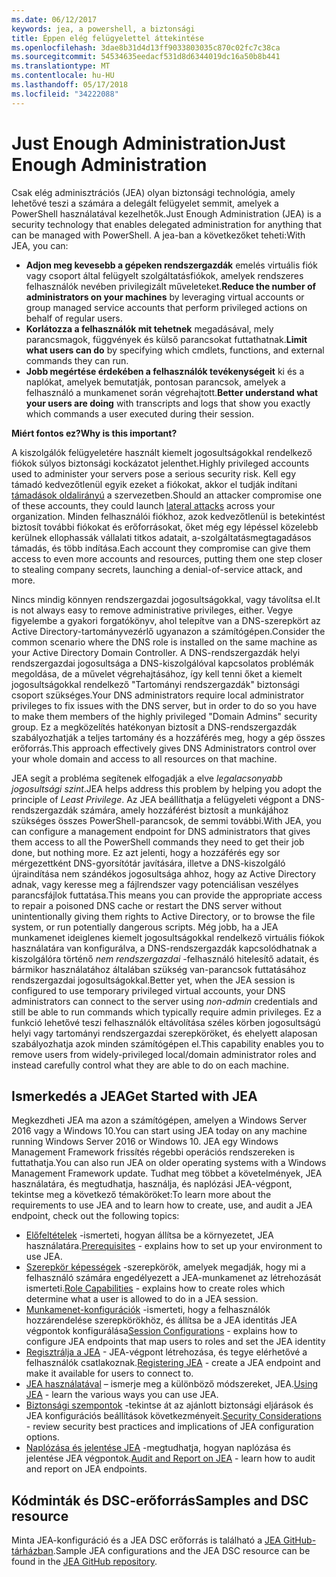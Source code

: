 ```yaml
---
ms.date: 06/12/2017
keywords: jea, a powershell, a biztonsági
title: Éppen elég felügyelettel áttekintése
ms.openlocfilehash: 3dae8b31d4d13ff9033803035c870c02fc7c38ca
ms.sourcegitcommit: 54534635eedacf531d8d6344019dc16a50b8b441
ms.translationtype: MT
ms.contentlocale: hu-HU
ms.lasthandoff: 05/17/2018
ms.locfileid: "34222088"
---
```

# <a name="just-enough-administration"></a><span data-ttu-id="a3ea2-103">Just Enough Administration</span><span class="sxs-lookup"><span data-stu-id="a3ea2-103">Just Enough Administration</span></span>

<span data-ttu-id="a3ea2-104">Csak elég adminisztrációs (JEA) olyan biztonsági technológia, amely lehetővé teszi a számára a delegált felügyelet semmit, amelyek a PowerShell használatával kezelhetők.</span><span class="sxs-lookup"><span data-stu-id="a3ea2-104">Just Enough Administration (JEA) is a security technology that enables delegated administration for anything that can be managed with PowerShell.</span></span>
<span data-ttu-id="a3ea2-105">A jea-ban a következőket teheti:</span><span class="sxs-lookup"><span data-stu-id="a3ea2-105">With JEA, you can:</span></span>

- <span data-ttu-id="a3ea2-106">**Adjon meg kevesebb a gépeken rendszergazdák** emelés virtuális fiók vagy csoport által felügyelt szolgáltatásfiókok, amelyek rendszeres felhasználók nevében privilegizált műveleteket.</span><span class="sxs-lookup"><span data-stu-id="a3ea2-106">**Reduce the number of administrators on your machines** by leveraging virtual accounts or group managed service accounts that perform privileged actions on behalf of regular users.</span></span>
- <span data-ttu-id="a3ea2-107">**Korlátozza a felhasználók mit tehetnek** megadásával, mely parancsmagok, függvények és külső parancsokat futtathatnak.</span><span class="sxs-lookup"><span data-stu-id="a3ea2-107">**Limit what users can do** by specifying which cmdlets, functions, and external commands they can run.</span></span>
- <span data-ttu-id="a3ea2-108">**Jobb megértése érdekében a felhasználók tevékenységeit** ki és a naplókat, amelyek bemutatják, pontosan parancsok, amelyek a felhasználó a munkamenet során végrehajtott.</span><span class="sxs-lookup"><span data-stu-id="a3ea2-108">**Better understand what your users are doing** with transcripts and logs that show you exactly which commands a user executed during their session.</span></span>

<span data-ttu-id="a3ea2-109">**Miért fontos ez?**</span><span class="sxs-lookup"><span data-stu-id="a3ea2-109">**Why is this important?**</span></span>

<span data-ttu-id="a3ea2-110">A kiszolgálók felügyeletére használt kiemelt jogosultságokkal rendelkező fiókok súlyos biztonsági kockázatot jelenthet.</span><span class="sxs-lookup"><span data-stu-id="a3ea2-110">Highly privileged accounts used to administer your servers pose a serious security risk.</span></span>
<span data-ttu-id="a3ea2-111">Kell egy támadó kedvezőtlenül egyik ezeket a fiókokat, akkor el tudják indítani [támadások oldalirányú](http://aka.ms/pth) a szervezetben.</span><span class="sxs-lookup"><span data-stu-id="a3ea2-111">Should an attacker compromise one of these accounts, they could launch [lateral attacks](http://aka.ms/pth) across your organization.</span></span>
<span data-ttu-id="a3ea2-112">Minden felhasználói fiókhoz, azok kedvezőtlenül is betekintést biztosít további fiókokat és erőforrásokat, őket még egy lépéssel közelebb kerülnek ellophassák vállalati titkos adatait, a-szolgáltatásmegtagadásos támadás, és több indítása.</span><span class="sxs-lookup"><span data-stu-id="a3ea2-112">Each account they compromise can give them access to even more accounts and resources, putting them one step closer to stealing company secrets, launching a denial-of-service attack, and more.</span></span>

<span data-ttu-id="a3ea2-113">Nincs mindig könnyen rendszergazdai jogosultságokkal, vagy távolítsa el.</span><span class="sxs-lookup"><span data-stu-id="a3ea2-113">It is not always easy to remove administrative privileges, either.</span></span>
<span data-ttu-id="a3ea2-114">Vegye figyelembe a gyakori forgatókönyv, ahol telepítve van a DNS-szerepkört az Active Directory-tartományvezérlő ugyanazon a számítógépen.</span><span class="sxs-lookup"><span data-stu-id="a3ea2-114">Consider the common scenario where the DNS role is installed on the same machine as your Active Directory Domain Controller.</span></span>
<span data-ttu-id="a3ea2-115">A DNS-rendszergazdák helyi rendszergazdai jogosultsága a DNS-kiszolgálóval kapcsolatos problémák megoldása, de a művelet végrehajtásához, így kell tenni őket a kiemelt jogosultságokkal rendelkező "Tartományi rendszergazdák" biztonsági csoport szükséges.</span><span class="sxs-lookup"><span data-stu-id="a3ea2-115">Your DNS administrators require local administrator privileges to fix issues with the DNS server, but in order to do so you have to make them members of the highly privileged "Domain Admins" security group.</span></span>
<span data-ttu-id="a3ea2-116">Ez a megközelítés hatékonyan biztosít a DNS-rendszergazdák szabályozhatják a teljes tartomány és a hozzáférés meg, hogy a gép összes erőforrás.</span><span class="sxs-lookup"><span data-stu-id="a3ea2-116">This approach effectively gives DNS Administrators control over your whole domain and access to all resources on that machine.</span></span>

<span data-ttu-id="a3ea2-117">JEA segít a probléma segítenek elfogadják a elve *legalacsonyabb jogosultsági szint*.</span><span class="sxs-lookup"><span data-stu-id="a3ea2-117">JEA helps address this problem by helping you adopt the principle of *Least Privilege*.</span></span>
<span data-ttu-id="a3ea2-118">Az JEA beállíthatja a felügyeleti végpont a DNS-rendszergazdák számára, amely hozzáférést biztosít a munkájához szükséges összes PowerShell-parancsok, de semmi további.</span><span class="sxs-lookup"><span data-stu-id="a3ea2-118">With JEA, you can configure a management endpoint for DNS administrators that gives them access to all the PowerShell commands they need to get their job done, but nothing more.</span></span>
<span data-ttu-id="a3ea2-119">Ez azt jelenti, hogy a hozzáférés egy sor mérgezettként DNS-gyorsítótár javítására, illetve a DNS-kiszolgáló újraindítása nem szándékos jogosultsága ahhoz, hogy az Active Directory adnak, vagy keresse meg a fájlrendszer vagy potenciálisan veszélyes parancsfájlok futtatása.</span><span class="sxs-lookup"><span data-stu-id="a3ea2-119">This means you can provide the appropriate access to repair a poisoned DNS cache or restart the DNS server without unintentionally giving them rights to Active Directory, or to browse the file system, or run potentially dangerous scripts.</span></span>
<span data-ttu-id="a3ea2-120">Még jobb, ha a JEA munkamenet ideiglenes kiemelt jogosultságokkal rendelkező virtuális fiókok használatára van konfigurálva, a DNS-rendszergazdák kapcsolódhatnak a kiszolgálóra történő *nem rendszergazdai* -felhasználó hitelesítő adatait, és bármikor használatához általában szükség van-parancsok futtatásához rendszergazdai jogosultságokkal.</span><span class="sxs-lookup"><span data-stu-id="a3ea2-120">Better yet, when the JEA session is configured to use temporary privileged virtual accounts, your DNS administrators can connect to the server using *non-admin* credentials and still be able to run commands which typically require admin privileges.</span></span>
<span data-ttu-id="a3ea2-121">Ez a funkció lehetővé teszi felhasználók eltávolítása széles körben jogosultságú helyi vagy tartományi rendszergazdai szerepköröket, és ehelyett alaposan szabályozhatja azok minden számítógépen el.</span><span class="sxs-lookup"><span data-stu-id="a3ea2-121">This capability enables you to remove users from widely-privileged local/domain administrator roles and instead carefully control what they are able to do on each machine.</span></span>

## <a name="get-started-with-jea"></a><span data-ttu-id="a3ea2-122">Ismerkedés a JEA</span><span class="sxs-lookup"><span data-stu-id="a3ea2-122">Get Started with JEA</span></span>

<span data-ttu-id="a3ea2-123">Megkezdheti JEA ma azon a számítógépen, amelyen a Windows Server 2016 vagy a Windows 10.</span><span class="sxs-lookup"><span data-stu-id="a3ea2-123">You can start using JEA today on any machine running Windows Server 2016 or Windows 10.</span></span>
<span data-ttu-id="a3ea2-124">JEA egy Windows Management Framework frissítés régebbi operációs rendszereken is futtathatja.</span><span class="sxs-lookup"><span data-stu-id="a3ea2-124">You can also run JEA on older operating systems with a Windows Management Framework update.</span></span>
<span data-ttu-id="a3ea2-125">Tudhat meg többet a követelmények, JEA használatára, és megtudhatja, használja, és naplózási JEA-végpont, tekintse meg a következő témaköröket:</span><span class="sxs-lookup"><span data-stu-id="a3ea2-125">To learn more about the requirements to use JEA and to learn how to create, use, and audit a JEA endpoint, check out the following topics:</span></span>

- <span data-ttu-id="a3ea2-126">[Előfeltételek](prerequisites.md) -ismerteti, hogyan állítsa be a környezetet, JEA használatára.</span><span class="sxs-lookup"><span data-stu-id="a3ea2-126">[Prerequisites](prerequisites.md) - explains how to set up your environment to use JEA.</span></span>
- <span data-ttu-id="a3ea2-127">[Szerepkör képességek](role-capabilities.md) -szerepkörök, amelyek megadják, hogy mi a felhasználó számára engedélyezett a JEA-munkamenet az létrehozását ismerteti.</span><span class="sxs-lookup"><span data-stu-id="a3ea2-127">[Role Capabilities](role-capabilities.md) - explains how to create roles which determine what a user is allowed to do in a JEA session.</span></span>
- <span data-ttu-id="a3ea2-128">[Munkamenet-konfigurációk](session-configurations.md) -ismerteti, hogy a felhasználók hozzárendelése szerepkörökhöz, és állítsa be a JEA identitás JEA végpontok konfigurálása</span><span class="sxs-lookup"><span data-stu-id="a3ea2-128">[Session Configurations](session-configurations.md) - explains how to configure JEA endpoints that map users to roles and set the JEA identity</span></span>
- <span data-ttu-id="a3ea2-129">[Regisztrálja a JEA](register-jea.md) - JEA-végpont létrehozása, és tegye elérhetővé a felhasználók csatlakoznak.</span><span class="sxs-lookup"><span data-stu-id="a3ea2-129">[Registering JEA](register-jea.md) - create a JEA endpoint and make it available for users to connect to.</span></span>
- <span data-ttu-id="a3ea2-130">[JEA használatával](using-jea.md) – ismerje meg a különböző módszereket, JEA.</span><span class="sxs-lookup"><span data-stu-id="a3ea2-130">[Using JEA](using-jea.md) - learn the various ways you can use JEA.</span></span>
- <span data-ttu-id="a3ea2-131">[Biztonsági szempontok](security-considerations.md) -tekintse át az ajánlott biztonsági eljárások és JEA konfigurációs beállítások következményeit.</span><span class="sxs-lookup"><span data-stu-id="a3ea2-131">[Security Considerations](security-considerations.md) - review security best practices and implications of JEA configuration options.</span></span>
- <span data-ttu-id="a3ea2-132">[Naplózása és jelentése JEA](audit-and-report.md) -megtudhatja, hogyan naplózása és jelentése JEA végpontok.</span><span class="sxs-lookup"><span data-stu-id="a3ea2-132">[Audit and Report on JEA](audit-and-report.md) - learn how to audit and report on JEA endpoints.</span></span>

## <a name="samples-and-dsc-resource"></a><span data-ttu-id="a3ea2-133">Kódminták és DSC-erőforrás</span><span class="sxs-lookup"><span data-stu-id="a3ea2-133">Samples and DSC resource</span></span>

<span data-ttu-id="a3ea2-134">Minta JEA-konfiguráció és a JEA DSC erőforrás is található a [JEA GitHub-tárházban](https://github.com/PowerShell/JEA).</span><span class="sxs-lookup"><span data-stu-id="a3ea2-134">Sample JEA configurations and the JEA DSC resource can be found in the [JEA GitHub repository](https://github.com/PowerShell/JEA).</span></span>